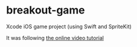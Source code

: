 # breakout-game

Xcode iOS game project (using Swift and SpriteKit)

It was following [the online video tutorial](https://www.youtube.com/watch?v=Cgo7LCLy0mg)
